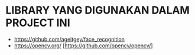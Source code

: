 LIBRARY YANG DIGUNAKAN DALAM PROJECT INI
========================================
+ https://github.com/ageitgey/face_recognition
+ https://opencv.org/ [https://github.com/opencv/opencv/]

